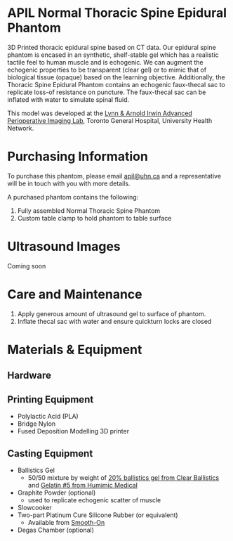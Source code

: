 # APIL Normal Thoracic Spine Epidural Phantom

3D Printed thoracic epidural spine based on CT data. Our epidural spine phantom is encased in an synthetic, shelf-stable gel which has a realistic tactile feel to human muscle and is echogenic. We can augment the echogenic properties to be transparent (clear gel) or to mimic that of biological tissue (opaque) based on the learning objective. Additionally, the Thoracic Spine Epidural Phantom contains an echogenic faux-thecal sac to replicate loss-of resistance on puncture. The faux-thecal sac can be inflated with water to simulate spinal fluid.

This model was developed at the [Lynn & Arnold Irwin Advanced Perioperative Imaging Lab](https://apil.ca/), Toronto General Hospital, University Health Network.

# Purchasing Information

To purchase this phantom, please email apil@uhn.ca and a representative will be in touch with you with more details.

A purchased phantom contains the following:
1. Fully assembled Normal Thoracic Spine Phantom
2. Custom table clamp to hold phantom to table surface

# Ultrasound Images

Coming soon

# Care and Maintenance

1. Apply generous amount of ultrasound gel to surface of phantom.
2. Inflate thecal sac with water and ensure quickturn locks are closed

# Materials & Equipment
## Hardware

## Printing Equipment

* Polylactic Acid (PLA)
* Bridge Nylon
* Fused Deposition Modelling 3D printer

## Casting Equipment

* Ballistics Gel
  * 50/50 mixture by weight of [20% ballistics gel from Clear Ballistics](https://www.clearballistics.com/shop/20-ballistic-gelatin-nato-block-16x6x6/) and [Gelatin #5 from Humimic Medical](https://humimic.com/product/gelatin-5-medical-gel-by-the-pound/)
* Graphite Powder (optional)
  * used to replicate echogenic scatter of muscle
* Slowcooker
* Two-part Platinum Cure Silicone Rubber (or equivalent)
  * Available from [Smooth-On](https://www.smooth-on.com/products/mold-star-trade-31t/)
* Degas Chamber (optional)

